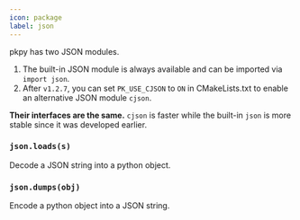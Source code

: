 ```yaml
---
icon: package
label: json
---
```


pkpy has two JSON modules.
1. The built-in JSON module is always available and can be imported via `import json`.
2. After `v1.2.7`, you can set `PK_USE_CJSON` to `ON` in CMakeLists.txt to enable an alternative JSON module `cjson`.

**Their interfaces are the same.** `cjson` is faster while the built-in `json` is more stable since it was developed earlier.

### `json.loads(s)`

Decode a JSON string into a python object.

### `json.dumps(obj)`

Encode a python object into a JSON string.

